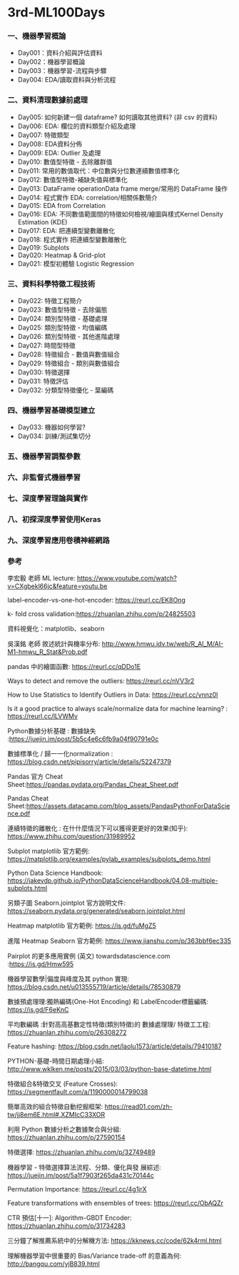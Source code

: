 # 3rd-ML100Days
### 一、機器學習概論  
* Day001：資料介紹與評估資料  
* Day002：機器學習概論  
* Day003：機器學習-流程與步驟
* Day004: EDA/讀取資料與分析流程
### 二、資料清理數據前處理
* Day005: 如何新建一個 dataframe? 如何讀取其他資料? (非 csv 的資料)
* Day006: EDA: 欄位的資料類型介紹及處理
* Day007: 特徵類型
* Day008: EDA資料分佈
* Day009: EDA: Outlier 及處理
* Day010: 數值型特徵 - 去除離群值
* Day011: 常用的數值取代：中位數與分位數連續數值標準化
* Day012: 數值型特徵-補缺失值與標準化
* Day013: DataFrame operationData frame merge/常用的 DataFrame 操作
* Day014: 程式實作 EDA: correlation/相關係數簡介
* Day015: EDA from Correlation
* Day016: EDA: 不同數值範圍間的特徵如何檢視/繪圖與樣式Kernel Density Estimation (KDE)
* Day017: EDA: 把連續型變數離散化
* Day018: 程式實作 把連續型變數離散化
* Day019: Subplots
* Day020: Heatmap & Grid-plot
* Day021: 模型初體驗 Logistic Regression
### 三、資料科學特徵工程技術
* Day022: 特徵工程簡介
* Day023: 數值型特徵 - 去除偏態
* Day024: 類別型特徵 - 基礎處理
* Day025: 類別型特徵 - 均值編碼
* Day026: 類別型特徵 - 其他進階處理
* Day027: 時間型特徵
* Day028: 特徵組合 - 數值與數值組合
* Day029: 特徵組合 - 類別與數值組合
* Day030: 特徵選擇
* Day031: 特徵評估
* Day032: 分類型特徵優化 - 葉編碼
### 四、機器學習基礎模型建立
* Day033: 機器如何學習?
* Day034: 訓練/測試集切分
### 五、機器學習調整參數

### 六、非監督式機器學習

### 七、深度學習理論與實作

### 八、初探深度學習使用Keras

### 九、深度學習應用卷積神經網路

### 參考
李宏毅 老師 ML lecture: https://www.youtube.com/watch?v=CXgbekl66jc&feature=youtu.be

label-encoder-vs-one-hot-encoder: https://reurl.cc/EK8Ong

k- fold cross validation:https://zhuanlan.zhihu.com/p/24825503

資料視覺化：matplotlib、seaborn

吳漢銘 老師 敘述統計與機率分布: http://www.hmwu.idv.tw/web/R_AI_M/AI-M1-hmwu_R_Stat&Prob.pdf

pandas 中的繪圖函數: https://reurl.cc/qDDo1E

Ways to detect and remove the outliers: https://reurl.cc/nVV3r2

How to Use Statistics to Identify Outliers in Data: https://reurl.cc/vnnz0l

Is it a good practice to always scale/normalize data for machine learning? : https://reurl.cc/lLVWMv

Python數據分析基礎 : 數據缺失 :https://juejin.im/post/5b5c4e6c6fb9a04f90791e0c

數據標準化 / 歸⼀一化normalization : https://blog.csdn.net/pipisorry/article/details/52247379

Pandas 官⽅ Cheat Sheet:https://pandas.pydata.org/Pandas_Cheat_Sheet.pdf

Pandas Cheat Sheet:https://assets.datacamp.com/blog_assets/PandasPythonForDataScience.pdf

連續特徵的離散化 : 在什什麼情況下可以獲得更更好的效果(知乎): https://www.zhihu.com/question/31989952

Subplot matplotlib 官⽅範例: https://matplotlib.org/examples/pylab_examples/subplots_demo.html

Python Data Science Handbook: https://jakevdp.github.io/PythonDataScienceHandbook/04.08-multiple-subplots.html

另類子圖 Seaborn.jointplot 官⽅說明文件: https://seaborn.pydata.org/generated/seaborn.jointplot.html

Heatmap matplotlib 官方範例: https://is.gd/fuMgZ5

進階 Heatmap Seaborn 官⽅範例: https://www.jianshu.com/p/363bbf6ec335

Pairplot 的更多應用實例 (英⽂) towardsdatascience.com :https://is.gd/Hmw595

機器學習數學|偏度與峰度及其 python 實現: https://blog.csdn.net/u013555719/article/details/78530879

數據預處理理:獨熱編碼(One-Hot Encoding) 和 LabelEncoder標籤編碼: https://is.gd/F6eKnC

平均數編碼 :針對⾼高基數定性特徵(類別特徵)的 數據處理理/ 特徵⼯工程: https://zhuanlan.zhihu.com/p/26308272

Feature hashing: https://blog.csdn.net/laolu1573/article/details/79410187

PYTHON-基礎-時間⽇期處理⼩結: http://www.wklken.me/posts/2015/03/03/python-base-datetime.html

特徵組合&特徵交叉 (Feature Crosses): https://segmentfault.com/a/1190000014799038

簡單⾼效的組合特徵自動挖掘框架: https://read01.com/zh-tw/jj8em6E.html#.XZMIcC33XOR

利用 Python 數據分析之數據聚合與分組: https://zhuanlan.zhihu.com/p/27590154

特徵選擇: https://zhuanlan.zhihu.com/p/32749489

機器學習 - 特徵選擇算法流程、分類、優化與發 展綜述: https://juejin.im/post/5a1f7903f265da431c70144c

Permutation Importance: https://reurl.cc/4g1jrX

Feature transformations with ensembles of trees: https://reurl.cc/ObAQZr

CTR 預估[⼗一]: Algorithm-GBDT Encoder: https://zhuanlan.zhihu.com/p/31734283

三分鐘了解推薦系統中的分解機方法: https://kknews.cc/code/62k4rml.html

理解機器學習中很重要的 Bias/Variance trade-off 的意義為何: http://bangqu.com/yjB839.html
